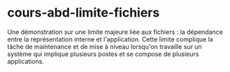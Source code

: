 # cours-abd-limite-fichiers
Une démonstration sur une limite majeure liée aux fichiers : la dépendance entre la représentation interne et l'application. Cette limite complique la tâche de maintenance et de mise à niveau lorsqu'on travaille sur un système qui implique plusieurs postes et se compose de plusieurs applications.
